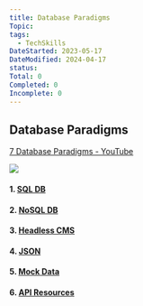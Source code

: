 ```yaml
---
title: Database Paradigms
Topic: 
tags:
  - TechSkills
DateStarted: 2023-05-17
DateModified: 2024-04-17
status: 
Total: 0
Completed: 0
Incomplete: 0
---
```


## Database Paradigms

[7 Database Paradigms - YouTube](https://www.youtube.com/watch?v=W2Z7fbCLSTw&list=PL0vfts4VzfNjQOM9VClyL5R0LeuTxlAR3&index=10)

![](https://cdn.jsdelivr.net/gh/jenniferwonder/bimg/full-stack/Pasted-image-20230308195754.png)

#### 1. [SQL DB](SQL-DB.md)

#### 2. [NoSQL DB](NoSQL-DB.md)

#### 3. [Headless CMS](Headless-CMS.md)

#### 4. [JSON](JSON)

#### 5. [Mock Data](Mock-Data)

#### 6. [API Resources](API-Resources.md)
